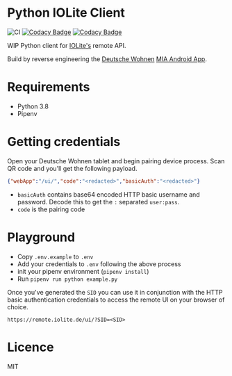 # Python IOLite Client

![CI](https://github.com/inverse/python-iolite-client/workflows/CI/badge.svg)
[![Codacy Badge](https://app.codacy.com/project/badge/Grade/a38c5dbfc12247c893b4f39db4fac2b2)](https://www.codacy.com/manual/inverse/python-iolite-client?utm_source=github.com&amp;utm_medium=referral&amp;utm_content=inverse/python-iolite-client&amp;utm_campaign=Badge_Grade)
[![Codacy Badge](https://app.codacy.com/project/badge/Coverage/a38c5dbfc12247c893b4f39db4fac2b2)](https://www.codacy.com/manual/inverse/python-iolite-client?utm_source=github.com&utm_medium=referral&utm_content=inverse/python-iolite-client&utm_campaign=Badge_Coverage)

WIP Python client for [IOLite's][0] remote API.

Build by reverse engineering the [Deutsche Wohnen][2] [MIA Android App][1].

# Requirements

- Python 3.8
- Pipenv

# Getting credentials

Open your Deutsche Wohnen tablet and begin pairing device process. Scan QR code and you'll get the following payload.

```json
{"webApp":"/ui/","code":"<redacted>","basicAuth":"<redacted>"}
```

- `basicAuth` contains base64 encoded HTTP basic username and password.
   Decode this to get the `:` separated `user:pass`.
- `code` is the pairing code

# Playground

- Copy `.env.example` to `.env`
- Add your credentials to `.env` following the above process
- init your pipenv environment (`pipenv install`)
- Run `pipenv run python example.py`

Once you've generated the `SID` you can use it in conjunction with the HTTP basic authentication credentials to access
the remote UI on your browser of choice.

```
https://remote.iolite.de/ui/?SID=<SID>
```

# Licence

MIT

[0]: https://iolite.de/
[1]: https://play.google.com/store/apps/details?id=de.iolite.client.android.mia
[2]: https://deutsche-wohnen.com/
